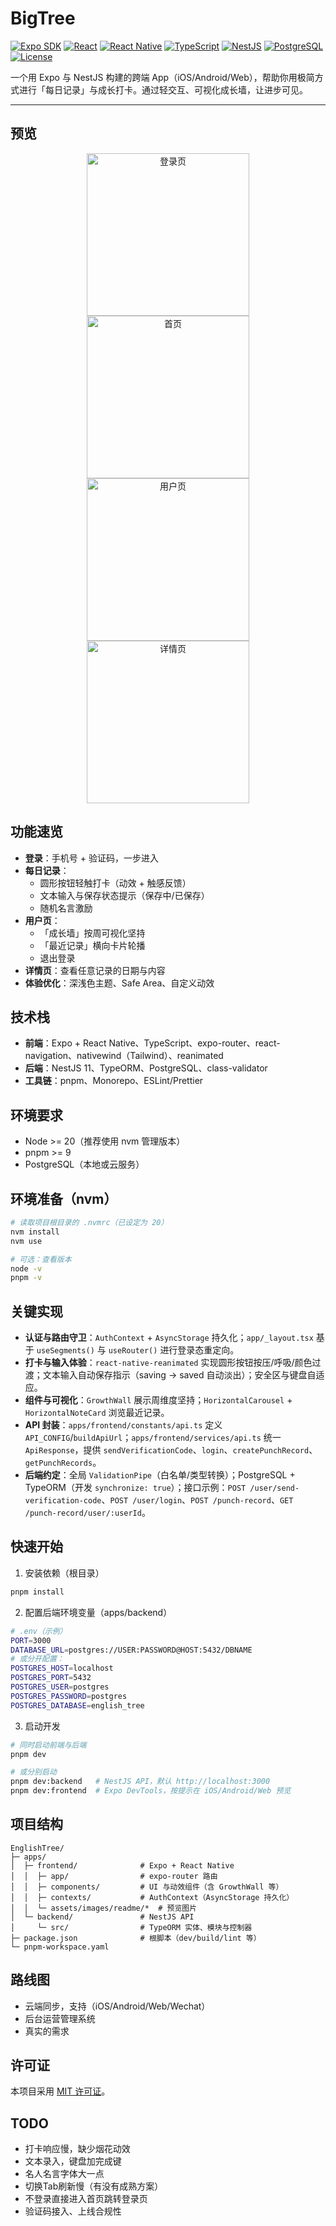 # BigTree

[![Expo SDK](https://img.shields.io/badge/Expo_SDK-53-000?logo=expo)](https://expo.dev) [![React](https://img.shields.io/badge/React-19-61dafb?logo=react)](https://react.dev) [![React Native](https://img.shields.io/badge/React_Native-0.79-61dafb?logo=react)](https://reactnative.dev) [![TypeScript](https://img.shields.io/badge/TypeScript-5.8-3178c6?logo=typescript)](https://www.typescriptlang.org) [![NestJS](https://img.shields.io/badge/NestJS-11-e0234e?logo=nestjs)](https://nestjs.com) [![PostgreSQL](https://img.shields.io/badge/PostgreSQL-DB-336791?logo=postgresql)](https://www.postgresql.org) [![License](https://img.shields.io/badge/License-MIT-blue.svg)](LICENSE)

一个用 Expo 与 NestJS 构建的跨端 App（iOS/Android/Web），帮助你用极简方式进行「每日记录」与成长打卡。通过轻交互、可视化成长墙，让进步可见。

---

## 预览

<p align="center">
  <img src="apps/frontend/assets/images/readme/login.png" alt="登录页" width="260" />
  <img src="apps/frontend/assets/images/readme/home.png" alt="首页" width="260" />
  <img src="apps/frontend/assets/images/readme/user.png" alt="用户页" width="260" />
  <img src="apps/frontend/assets/images/readme/detail.png" alt="详情页" width="260" />
</p>

## 功能速览

- **登录**：手机号 + 验证码，一步进入
- **每日记录**：
  - 圆形按钮轻触打卡（动效 + 触感反馈）
  - 文本输入与保存状态提示（保存中/已保存）
  - 随机名言激励
- **用户页**：
  - 「成长墙」按周可视化坚持
  - 「最近记录」横向卡片轮播
  - 退出登录
- **详情页**：查看任意记录的日期与内容
- **体验优化**：深浅色主题、Safe Area、自定义动效

## 技术栈

- **前端**：Expo + React Native、TypeScript、expo-router、react-navigation、nativewind（Tailwind）、reanimated
- **后端**：NestJS 11、TypeORM、PostgreSQL、class-validator
- **工具链**：pnpm、Monorepo、ESLint/Prettier

## 环境要求

- Node >= 20（推荐使用 nvm 管理版本）
- pnpm >= 9
- PostgreSQL（本地或云服务）

## 环境准备（nvm）

```bash
# 读取项目根目录的 .nvmrc（已设定为 20）
nvm install
nvm use

# 可选：查看版本
node -v
pnpm -v
```

## 关键实现

- **认证与路由守卫**：`AuthContext` + `AsyncStorage` 持久化；`app/_layout.tsx` 基于 `useSegments()` 与 `useRouter()` 进行登录态重定向。
- **打卡与输入体验**：`react-native-reanimated` 实现圆形按钮按压/呼吸/颜色过渡；文本输入自动保存指示（saving → saved 自动淡出）；安全区与键盘自适应。
- **组件与可视化**：`GrowthWall` 展示周维度坚持；`HorizontalCarousel` + `HorizontalNoteCard` 浏览最近记录。
- **API 封装**：`apps/frontend/constants/api.ts` 定义 `API_CONFIG`/`buildApiUrl`；`apps/frontend/services/api.ts` 统一 `ApiResponse`，提供 `sendVerificationCode`、`login`、`createPunchRecord`、`getPunchRecords`。
- **后端约定**：全局 `ValidationPipe`（白名单/类型转换）；PostgreSQL + TypeORM（开发 `synchronize: true`）；接口示例：`POST /user/send-verification-code`、`POST /user/login`、`POST /punch-record`、`GET /punch-record/user/:userId`。

## 快速开始

1) 安装依赖（根目录）

```bash
pnpm install
```

2) 配置后端环境变量（apps/backend）

```bash
# .env（示例）
PORT=3000
DATABASE_URL=postgres://USER:PASSWORD@HOST:5432/DBNAME
# 或分开配置：
POSTGRES_HOST=localhost
POSTGRES_PORT=5432
POSTGRES_USER=postgres
POSTGRES_PASSWORD=postgres
POSTGRES_DATABASE=english_tree
```

3) 启动开发

```bash
# 同时启动前端与后端
pnpm dev

# 或分别启动
pnpm dev:backend   # NestJS API，默认 http://localhost:3000
pnpm dev:frontend  # Expo DevTools，按提示在 iOS/Android/Web 预览
```

## 项目结构

```
EnglishTree/
├─ apps/
│  ├─ frontend/              # Expo + React Native
│  │  ├─ app/                # expo-router 路由
│  │  ├─ components/         # UI 与动效组件（含 GrowthWall 等）
│  │  ├─ contexts/           # AuthContext（AsyncStorage 持久化）
│  │  └─ assets/images/readme/*  # 预览图片
│  └─ backend/               # NestJS API
│     └─ src/                # TypeORM 实体、模块与控制器
├─ package.json              # 根脚本（dev/build/lint 等）
└─ pnpm-workspace.yaml
```

## 路线图

- 云端同步，支持（iOS/Android/Web/Wechat）
- 后台运营管理系统
- 真实的需求

## 许可证

本项目采用 [MIT 许可证](LICENSE)。

## TODO

- 打卡响应慢，缺少烟花动效
- 文本录入，键盘加完成键
- 名人名言字体大一点
- 切换Tab刷新慢（有没有成熟方案）
- 不登录直接进入首页跳转登录页
- 验证码接入、上线合规性
